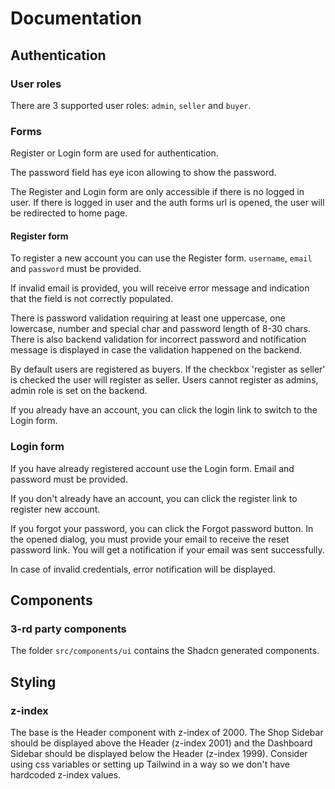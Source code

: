 # Documentation

## Authentication

### User roles

There are 3 supported user roles: `admin`, `seller` and `buyer`.

### Forms

Register or Login form are used for authentication.

The password field has eye icon allowing to show the password.

The Register and Login form are only accessible if there is no logged in user. If there is logged in user and the auth forms url is opened, the user will be redirected to home page.

#### Register form

To register a new account you can use the Register form. `username`, `email` and `password` must be provided.

If invalid email is provided, you will receive error message and indication that the field is not correctly populated.

There is password validation requiring at least one uppercase, one lowercase, number and special char and password length of 8-30 chars.
There is also backend validation for incorrect password and notification message is displayed in case the validation happened on the backend.

By default users are registered as buyers. If the checkbox 'register as seller' is checked the user will register as seller. Users cannot register as admins, admin role is set on the backend.

If you already have an account, you can click the login link to switch to the Login form.

### Login form

If you have already registered account use the Login form. Email and password must be provided.

If you don't already have an account, you can click the register link to register new account.

If you forgot your password, you can click the Forgot password button. In the opened dialog, you must provide your email to receive the reset password link. You will get a notification if your email was sent successfully.

In case of invalid credentials, error notification will be displayed.

## Components

### 3-rd party components

The folder `src/components/ui` contains the Shadcn generated components.

## Styling

### z-index

The base is the Header component with z-index of 2000. The Shop Sidebar should be displayed above the Header (z-index 2001) and the Dashboard Sidebar should be displayed below the Header (z-index 1999). Consider using css variables or setting up Tailwind in a way so we don't have hardcoded z-index values.
